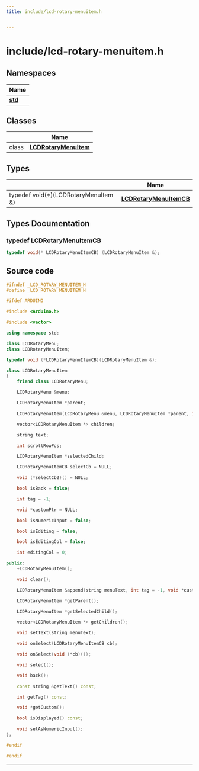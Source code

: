 ```yaml
---
title: include/lcd-rotary-menuitem.h


---
```


# include/lcd-rotary-menuitem.h







## Namespaces

| Name           |
| -------------- |
| **[std](https://github.com/devel0/iot-lcd-rotary/tree/main/data/api/Namespaces/namespacestd.md)**  |

## Classes

|                | Name           |
| -------------- | -------------- |
| class | **[LCDRotaryMenuItem](https://github.com/devel0/iot-lcd-rotary/tree/main/data/api/Classes/class_l_c_d_rotary_menu_item.md)**  |

## Types

|                | Name           |
| -------------- | -------------- |
| typedef void(*)(LCDRotaryMenuItem &) | **[LCDRotaryMenuItemCB](https://github.com/devel0/iot-lcd-rotary/tree/main/data/api/Files/lcd-rotary-menuitem_8h.md#typedef-lcdrotarymenuitemcb)**  |










## Types Documentation

### typedef LCDRotaryMenuItemCB

```cpp
typedef void(* LCDRotaryMenuItemCB) (LCDRotaryMenuItem &);
```


































## Source code

```cpp
#ifndef _LCD_ROTARY_MENUITEM_H
#define _LCD_ROTARY_MENUITEM_H

#ifdef ARDUINO

#include <Arduino.h>

#include <vector>

using namespace std;

class LCDRotaryMenu;
class LCDRotaryMenuItem;

typedef void (*LCDRotaryMenuItemCB)(LCDRotaryMenuItem &);

class LCDRotaryMenuItem
{
    friend class LCDRotaryMenu;

    LCDRotaryMenu &menu;

    LCDRotaryMenuItem *parent;

    LCDRotaryMenuItem(LCDRotaryMenu &menu, LCDRotaryMenuItem *parent, int tag = -1, void *custom = NULL);

    vector<LCDRotaryMenuItem *> children;

    string text;

    int scrollRowPos;

    LCDRotaryMenuItem *selectedChild;

    LCDRotaryMenuItemCB selectCb = NULL;

    void (*selectCb2)() = NULL;

    bool isBack = false;

    int tag = -1;

    void *customPtr = NULL;

    bool isNumericInput = false;

    bool isEditing = false;

    bool isEditingCol = false;

    int editingCol = 0;

public:
    ~LCDRotaryMenuItem();

    void clear();

    LCDRotaryMenuItem &append(string menuText, int tag = -1, void *custom = NULL);

    LCDRotaryMenuItem *getParent();

    LCDRotaryMenuItem *getSelectedChild();

    vector<LCDRotaryMenuItem *> getChildren();

    void setText(string menuText);

    void onSelect(LCDRotaryMenuItemCB cb);

    void onSelect(void (*cb)());

    void select();

    void back();

    const string &getText() const;

    int getTag() const;

    void *getCustom();

    bool isDisplayed() const;

    void setAsNumericInput();
};

#endif

#endif
```


-------------------------------


